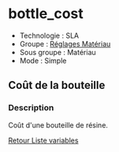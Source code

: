 # bottle_cost

* Technologie : SLA
* Groupe : [Réglages Matériau](../sla_printer/sla_parameters.md)
* Sous groupe : Matériau
* Mode : Simple

## Coût de la bouteille

### Description

Coût d'une bouteille de résine.

[Retour Liste variables](variable_list.md)
